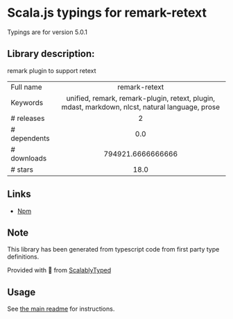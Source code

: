 
# Scala.js typings for remark-retext

Typings are for version 5.0.1

## Library description:
remark plugin to support retext

|                    |                 |
| ------------------ | :-------------: |
| Full name          | remark-retext |
| Keywords           | unified, remark, remark-plugin, retext, plugin, mdast, markdown, nlcst, natural language, prose |
| # releases         | 2 |
| # dependents       | 0.0 |
| # downloads        | 794921.6666666666 |
| # stars            | 18.0 |

## Links
- [Npm](https://www.npmjs.com/package/remark-retext)
    


## Note
This library has been generated from typescript code from first party type definitions.

Provided with :purple_heart: from [ScalablyTyped](https://github.com/oyvindberg/ScalablyTyped)

## Usage
See [the main readme](../../readme.md) for instructions.


